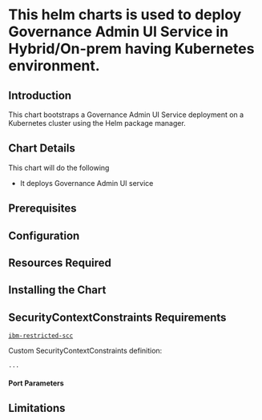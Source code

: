 # This helm charts is used to deploy Governance Admin UI Service in Hybrid/On-prem having Kubernetes environment.

## Introduction

This chart bootstraps a Governance Admin UI Service deployment on a Kubernetes cluster using the Helm package manager.

## Chart Details

This chart will do the following
- It deploys Governance Admin UI service

## Prerequisites

## Configuration

## Resources Required

## Installing the Chart

## SecurityContextConstraints Requirements
[`ibm-restricted-scc`](https://ibm.biz/cpkspec-scc)

Custom SecurityContextConstraints definition:
```
...
```
#### Port Parameters

## Limitations
